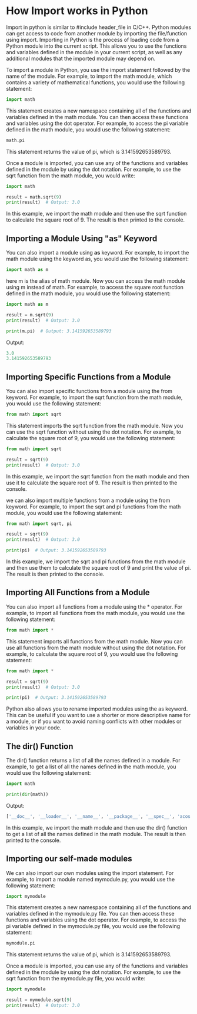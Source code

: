 # How Import works in Python

Import in python is similar to #include header_file in C/C++. Python modules can get access to code from another module by importing the file/function using import.
Importing in Python is the process of loading code from a Python module into the current script. This allows you to use the functions and variables defined in the module in your current script, as well as any additional modules that the imported module may depend on.

To import a module in Python, you use the import statement followed by the name of the module. For example, to import the math module, which contains a variety of mathematical functions, you would use the following statement:

```python
import math
```

This statement creates a new namespace containing all of the functions and variables defined in the math module. You can then access these functions and variables using the dot operator. For example, to access the pi variable defined in the math module, you would use the following statement:

```python
math.pi
```

This statement returns the value of pi, which is 3.141592653589793.

Once a module is imported, you can use any of the functions and variables defined in the module by using the dot notation. For example, to use the sqrt function from the math module, you would write:

```python
import math

result = math.sqrt(9)
print(result)  # Output: 3.0
```

In this example, we import the math module and then use the sqrt function to calculate the square root of 9. The result is then printed to the console.

## Importing a Module Using "as" Keyword

You can also import a module using **as** keyword. For example, to import the math module using the keyword as, you would use the following statement:

```python
import math as m
```

here m is the alias of math module. Now you can access the math module using m instead of math. For example, to access the square root function defined in the math module, you would use the following statement:

```python
import math as m

result = m.sqrt(9)
print(result)  # Output: 3.0

print(m.pi)  # Output: 3.141592653589793
```

Output:

```python
3.0
3.141592653589793
```

## Importing Specific Functions from a Module

You can also import specific functions from a module using the from keyword. For example, to import the sqrt function from the math module, you would use the following statement:

```python
from math import sqrt
```

This statement imports the sqrt function from the math module. Now you can use the sqrt function without using the dot notation. For example, to calculate the square root of 9, you would use the following statement:

```python
from math import sqrt

result = sqrt(9)
print(result)  # Output: 3.0
```

In this example, we import the sqrt function from the math module and then use it to calculate the square root of 9. The result is then printed to the console.

we can also import multiple functions from a module using the from keyword. For example, to import the sqrt and pi functions from the math module, you would use the following statement:

```python
from math import sqrt, pi

result = sqrt(9)
print(result)  # Output: 3.0

print(pi)  # Output: 3.141592653589793
```

In this example, we import the sqrt and pi functions from the math module and then use them to calculate the square root of 9 and print the value of pi. The result is then printed to the console.

## Importing All Functions from a Module

You can also import all functions from a module using the * operator. For example, to import all functions from the math module, you would use the following statement:

```python
from math import *
```

This statement imports all functions from the math module. Now you can use all functions from the math module without using the dot notation. For example, to calculate the square root of 9, you would use the following statement:

```python
from math import *

result = sqrt(9)
print(result)  # Output: 3.0

print(pi)  # Output: 3.141592653589793
```

Python also allows you to rename imported modules using the as keyword. This can be useful if you want to use a shorter or more descriptive name for a module, or if you want to avoid naming conflicts with other modules or variables in your code.

## The dir() Function

The dir() function returns a list of all the names defined in a module. For example, to get a list of all the names defined in the math module, you would use the following statement:

```python
import math

print(dir(math))
```

Output:

```python
['__doc__', '__loader__', '__name__', '__package__', '__spec__', 'acos', 'acosh', 'asin', 'asinh', 'atan', 'atan2', 'atanh', 'ceil', 'comb', 'copysign', 'cos', 'cosh', 'degrees', 'dist', 'e', 'erf', 'erfc', 'exp', 'expm1', 'fabs', 'factorial', 'floor', 'fmod', 'frexp', 'fsum', 'gamma', 'gcd', 'hypot', 'inf', 'isclose', 'isfinite', 'isinf', 'isnan', 'isqrt', 'ldexp', 'lgamma', 'log', 'log10', 'log1p', 'log2', 'modf', 'nan', 'perm', 'pi', 'pow', 'prod', 'radians', 'remainder', 'sin', 'sinh', 'sqrt', 'tan', 'tanh', 'tau', 'trunc']
```

In this example, we import the math module and then use the dir() function to get a list of all the names defined in the math module. The result is then printed to the console.

## Importing our self-made modules

We can also import our own modules using the import statement. For example, to import a module named mymodule.py, you would use the following statement:

```python
import mymodule
```

This statement creates a new namespace containing all of the functions and variables defined in the mymodule.py file. You can then access these functions and variables using the dot operator. For example, to access the pi variable defined in the mymodule.py file, you would use the following statement:

```python
mymodule.pi
```

This statement returns the value of pi, which is 3.141592653589793.

Once a module is imported, you can use any of the functions and variables defined in the module by using the dot notation. For example, to use the sqrt function from the mymodule.py file, you would write:

```python
import mymodule

result = mymodule.sqrt(9)
print(result)  # Output: 3.0
```